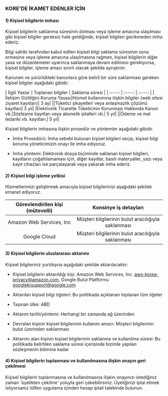 ### KORE'DE İKAMET EDENLER İÇİN

#### 1) Kişisel bilgilerin imhası

Kişisel bilgilerin saklanma süresinin dolması veya işleme amacına ulaşılması gibi kişisel bilgiler gereksiz hale geldiğinde, kişisel bilgileri gecikmeden imha ederiz.

Bilgi sahibi tarafından kabul edilen kişisel bilgi saklama süresinin sona ermesine veya işleme amacına ulaşılmasına rağmen, kişisel bilgilerin diğer yasa ve düzenlemeler uyarınca saklanmaya devam edilmesi gerekiyorsa, kişisel bilgiler, işleme amacı sınırlı olacak şekilde ayrıştırılır.

Kanunen ve yürürlükteki kanunlara göre belirli bir süre saklanması gereken kişisel bilgiler aşağıdaki gibidir.

<div id="koreaTable">
|   İlgili Yaslar  | Toplanan bilgiler | Saklama süresi |   
|    :----:    |    :----:    |    :----:    |
|İletişim Gizliliğini Koruma Yasası|Hizmet kullanımına ilişkin bilgiler (web sitesi ziyaret kayıtları)| 3 ay|
||Tüketici şikayetleri veya anlaşmazlık çözümü kayıtları| 3 yıl|
|Elektronik Ticarette Tüketicinin Korunması Hakkında Kanun vb.|Sözleşme kayıtları veya abonelik iptalleri vb.| 5 yıl|
||Ödeme ve mal tedariki vb. kayıtları.| 5 yıl|
</div>


Kişisel bilgilerin imhasına ilişkin prosedür ve yöntemler aşağıdaki gibidir.

* İmha Prosedürü: İmha sebebi bulunan kişisel bilgileri seçip, kişisel bilgi koruma yöneticimizin onayı ile imha ediyoruz.

* İmha yöntemi: Elektronik dosya biçiminde saklanan kişisel bilgileri, kayıtların çoğaltılamaması için, diğer kayıtlar, basılı materyaller, yazı veya kayıt cihazları ise parçalayarak veya yakarak imha ederiz.

#### 2) Kişisel bilgi işleme yetkisi

Hizmetlerimizi geliştirmek amacıyla kişisel bilgilerinizi aşağıdaki şekilde emanet ediyoruz.

|  Görevlendirilen kişi (mütevelli)  |Konsinye iş detayları |    
|    :----:    |    :----:    |   
|Amazon Web Services, Inc|Müşteri bilgilerinin bulut aracılığıyla saklanması| 
|Google Cloud|Müşteri bilgilerinin bulut aracılığıyla saklanması| 

#### 3) Kişisel bilgilerin uluslararası aktarımı

Kişisel bilgileriniz yurtdışına aşağıdaki şekilde aktarılacaktır:

* Kişisel bilgilerin aktarıldığı kişi: Amazon Web Services, Inc. [aws-korea-privacy@amazon.com](mailto:aws-korea-privacy@amazon.com), Google Bulut Platformu [googlekrsupport@google.com](mailto:googlekrsupport@google.com)

* Aktarılan kişisel bilgi öğeleri: Bu politikada açıklanan toplanan tüm öğeler

* Taşınan ülke: ABD

* Aktarım tarihi/yöntemi: Herhangi bir zamanda ağ üzerinden

* Devralan kişinin kişisel bilgilerinin kullanım amacı: Müşteri bilgilerinin bulut üzerinden saklanması

* Aktarımı alan kişinin kişisel bilgilerinin saklanma ve kullanılma süresi: Bu politikada belirtilen saklama süresi içerisinde bizimle yapılan sözleşmenin bitimine kadar

#### 4) Kişisel bilgilerin toplanması ve kullanılmasına ilişkin onayın geri çekilmesi

Kişisel bilgilerin toplanmasına ve kullanılmasına ilişkin onayınızı istediğiniz zaman 'üyelikten çekilme' yoluyla geri çekebilirsiniz. Üyeliğinizi iptal etmek istiyorsanız lütfen uygulama içinden hesap iptali talebinde bulunun.
